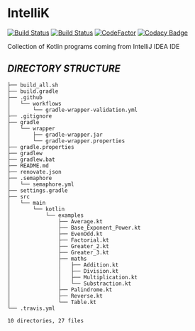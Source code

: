 # IntelliK

[![Build Status](https://travis-ci.com/crazyuploader/IntelliK.svg?branch=master)](https://travis-ci.com/crazyuploader/IntelliK)
[![Build Status](https://crazyuploader.semaphoreci.com/badges/IntelliK.svg)](https://crazyuploader.semaphoreci.com/projects/IntelliK)
[![CodeFactor](https://www.codefactor.io/repository/github/crazyuploader/intellik/badge)](https://www.codefactor.io/repository/github/crazyuploader/intellik)
[![Codacy Badge](https://app.codacy.com/project/badge/Grade/5bb69ae7b84749f08fbdf9519db09848)](https://www.codacy.com/manual/jugalkishor839/IntelliK?utm_source=github.com&amp;utm_medium=referral&amp;utm_content=crazyuploader/IntelliK&amp;utm_campaign=Badge_Grade)

Collection of Kotlin programs coming from IntelliJ IDEA IDE

***DIRECTORY STRUCTURE***
---
```.
├── build_all.sh
├── build.gradle
├── .github
│   └── workflows
│       └── gradle-wrapper-validation.yml
├── .gitignore
├── gradle
│   └── wrapper
│       ├── gradle-wrapper.jar
│       └── gradle-wrapper.properties
├── gradle.properties
├── gradlew
├── gradlew.bat
├── README.md
├── renovate.json
├── .semaphore
│   └── semaphore.yml
├── settings.gradle
├── src
│   └── main
│       └── kotlin
│           └── examples
│               ├── Average.kt
│               ├── Base_Exponent_Power.kt
│               ├── EvenOdd.kt
│               ├── Factorial.kt
│               ├── Greater_2.kt
│               ├── Greater_3.kt
│               ├── maths
│               │   ├── Addition.kt
│               │   ├── Division.kt
│               │   ├── Multiplication.kt
│               │   └── Substraction.kt
│               ├── Palindrome.kt
│               ├── Reverse.kt
│               └── Table.kt
└── .travis.yml

10 directories, 27 files
```
